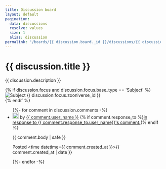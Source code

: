 ```yaml
---
title: Discussion board
layout: default
pagination:
  data: discussions
  resolve: values
  size: 1
  alias: discussion
permalink: "/boards/{{ discussion.board._id }}/discussions/{{ discussion.zooniverse_id}}/"
---
```

<h1 class="text-lg">{{ discussion.title }}</h1>
<p>{{ discussion.description }}</p>
{% if discussion.focus and discussion.focus.base_type == 'Subject' %}
<div class="focus container">
  <img alt="Subject {{ discussion.focus.zooniverse_id }}" src={{ discussion.focus.location.standard }}>
</div>
{% endif %}
<ul class="container">
{%- for comment in discussion.comments -%}
<li id={{ comment._id }} class="comment">
<a href="/users/{{ comment.user_name }}"><img width=20 height=20 src="https://api.zooniverse.org/talk/avatars/{{ comment.user_zooniverse_id }}" class="avatar" onerror="window.defaultAvatar(this)"></a> by <a href="/users/{{ comment.user_name }}">{{ comment.user_name }}</a> {% if comment.response_to %}<a href="#{{ comment.response_to._id }}">in response to {{ comment.response_to.user_name}}'s comment.</a>{% endif %}

{{ comment.body | safe }}

Posted <time datetime={{ comment.created_at }}>{{ comment.created_at | date }}</time>
</li>
{%- endfor -%}
</ul>